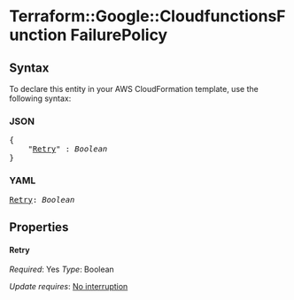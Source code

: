 # Terraform::Google::CloudfunctionsFunction FailurePolicy

## Syntax

To declare this entity in your AWS CloudFormation template, use the following syntax:

### JSON

<pre>
{
    "<a href="#retry" title="Retry">Retry</a>" : <i>Boolean</i>
}
</pre>

### YAML

<pre>
<a href="#retry" title="Retry">Retry</a>: <i>Boolean</i>
</pre>

## Properties

#### Retry

_Required_: Yes
_Type_: Boolean

_Update requires_: [No interruption](https://docs.aws.amazon.com/AWSCloudFormation/latest/UserGuide/using-cfn-updating-stacks-update-behaviors.html#update-no-interrupt)

